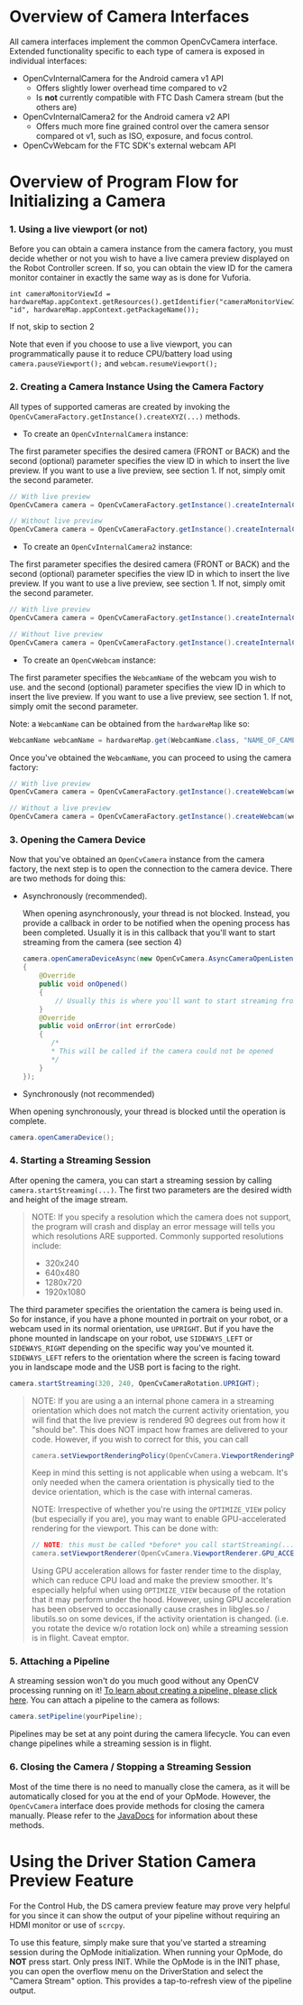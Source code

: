 # Overview of Camera Interfaces

All camera interfaces implement the common OpenCvCamera interface. Extended functionality specific to each type of camera is exposed in individual interfaces:
 - OpenCvInternalCamera for the Android camera v1 API
   - Offers slightly lower overhead time compared to v2
   - Is **not** currently compatible with FTC Dash Camera stream (but the others are)
 - OpenCvInternalCamera2 for the Android camera v2 API
   - Offers much more fine grained control over the camera sensor compared ot v1, such as ISO, exposure, and focus control.
 - OpenCvWebcam for the FTC SDK's external webcam API

# Overview of Program Flow for Initializing a Camera

### 1. Using a live viewport (or not)

Before you can obtain a camera instance from the camera factory, you must decide whether or not you wish to have a live camera preview displayed on the Robot Controller screen. If so, you can obtain the view ID for the camera monitor container in exactly the same way as is done for Vuforia.
```
int cameraMonitorViewId = hardwareMap.appContext.getResources().getIdentifier("cameraMonitorViewId", "id", hardwareMap.appContext.getPackageName());
```
If not, skip to section 2

Note that even if you choose to use a live viewport, you can programmatically pause it to reduce CPU/battery load using `camera.pauseViewport();` and `webcam.resumeViewport();`

### 2. Creating a Camera Instance Using the Camera Factory

All types of supported cameras are created by invoking the `OpenCvCameraFactory.getInstance().createXYZ(...)` methods.

 - To create an `OpenCvInternalCamera` instance:

 The first parameter specifies the desired camera (FRONT or BACK) and the second (optional) parameter specifies the view ID in which to insert the live preview. If you want to use a live preview, see section 1. If not, simply omit the second parameter.
 ```java
 // With live preview
 OpenCvCamera camera = OpenCvCameraFactory.getInstance().createInternalCamera(OpenCvInternalCamera.CameraDirection.BACK, cameraMonitorViewId);

 // Without live preview
 OpenCvCamera camera = OpenCvCameraFactory.getInstance().createInternalCamera(OpenCvInternalCamera.CameraDirection.BACK);
 ```
 - To create an `OpenCvInternalCamera2` instance:

 The first parameter specifies the desired camera (FRONT or BACK) and the second (optional) parameter specifies the view ID in which to insert the live preview. If you want to use a live preview, see section 1. If not, simply omit the second parameter.
 ```java
 // With live preview
 OpenCvCamera camera = OpenCvCameraFactory.getInstance().createInternalCamera2(OpenCvInternalCamera2.CameraDirection.BACK, cameraMonitorViewId);

 // Without live preview
 OpenCvCamera camera = OpenCvCameraFactory.getInstance().createInternalCamera2(OpenCvInternalCamera2.CameraDirection.BACK);
 ```

 - To create an `OpenCvWebcam` instance:

 The first parameter specifies the `WebcamName` of the webcam you wish to use. and the second (optional) parameter specifies the view ID in which to insert the live preview. If you want to use a live preview, see section 1. If not, simply omit the second parameter.

 Note: a `WebcamName` can be obtained from the `hardwareMap` like so:
 ```java
 WebcamName webcamName = hardwareMap.get(WebcamName.class, "NAME_OF_CAMERA_IN_CONFIG_FILE")
 ```

 Once you've obtained the `WebcamName`, you can proceed to using the camera factory:
 ```java
 // With live preview
 OpenCvCamera camera = OpenCvCameraFactory.getInstance().createWebcam(webcamName, cameraMonitorViewId);

 // Without a live preview
 OpenCvCamera camera = OpenCvCameraFactory.getInstance().createWebcam(webcamName);
 ```

### 3. Opening the Camera Device

Now that you've obtained an `OpenCvCamera` instance from the camera factory, the next step is to open the connection to the camera device. There are two methods for doing this:
 - Asynchronously (recommended).

   When opening asynchronously, your thread is not blocked. Instead, you provide a callback in order to be notified when the opening process has been completed. Usually it is in this callback that you'll want to start streaming from the camera (see section 4)

     ```java
     camera.openCameraDeviceAsync(new OpenCvCamera.AsyncCameraOpenListener()
     {
         @Override
         public void onOpened()
         {
             // Usually this is where you'll want to start streaming from the camera (see section 4)
         }
         @Override
         public void onError(int errorCode)
         {
            /*
            * This will be called if the camera could not be opened
            */
         }
     });
     ```
 - Synchronously (not recommended)

 When opening synchronously, your thread is blocked until the operation is complete.

 ```java
 camera.openCameraDevice();
 ```

### 4. Starting a Streaming Session

After opening the camera, you can start a streaming session by calling `camera.startStreaming(...)`. The first two parameters are the desired width and height of the image stream.

> NOTE: If you specify a resolution which the camera does not support, the program will crash and display an error message will tells you which resolutions ARE supported.
> Commonly supported resolutions include:
>  - 320x240
>  - 640x480
>  - 1280x720
>  - 1920x1080

The third parameter specifies the orientation the camera is being used in. So for instance, if you have a phone mounted in portrait on your robot, or a webcam used in its normal orientation, use `UPRIGHT`. But if you have the phone mounted in landscape on your robot, use `SIDEWAYS_LEFT` or `SIDEWAYS_RIGHT` depending on the specific way you've mounted it. `SIDEWAYS_LEFT` refers to the orientation where the screen is facing toward you in landscape mode and the USB port is facing to the right.
```java
camera.startStreaming(320, 240, OpenCvCameraRotation.UPRIGHT);
```

> NOTE: If you are using a an internal phone camera in a streaming orientation which does not match the current activity orientation, you will find that the live preview is rendered 90 degrees out from how it "should be". This does NOT impact how frames are delivered to your code. However, if you wish to correct for this, you can call
> ```java
> camera.setViewportRenderingPolicy(OpenCvCamera.ViewportRenderingPolicy.OPTIMIZE_VIEW);
> ```
> Keep in mind this setting is not applicable when using a webcam. It's only needed when the camera orientation is physically tied to the device orientation, which is the case with internal cameras.
>
> NOTE: Irrespective of whether you're using the `OPTIMIZE_VIEW` policy (but especially if you are), you may want to enable GPU-accelerated rendering for the viewport. This can be done with:
> ```java
> // NOTE: this must be called *before* you call startStreaming(...)
> camera.setViewportRenderer(OpenCvCamera.ViewportRenderer.GPU_ACCELERATED);
> ```
> Using GPU acceleration allows for faster render time to the display, which can reduce CPU load and make the preview smoother. It's especially helpful when using `OPTIMIZE_VIEW` because of the rotation that it may perform under the hood.
> However, using GPU acceleration has been observed to occasionally cause crashes in libgles.so / libutils.so on some devices, if the activity orientation is changed. (i.e. you rotate the device w/o rotation lock on) while a streaming session is in flight. Caveat emptor.

### 5. Attaching a Pipeline

A streaming session won't do you much good without any OpenCV processing running on it! [To learn about creating a pipeline, please click here](pipelines_overview.md).
You can attach a pipeline to the camera as follows:
```java
camera.setPipeline(yourPipeline);
```

Pipelines may be set at any point during the camera lifecycle. You can even change pipelines while a streaming session is in flight.

### 6. Closing the Camera / Stopping a Streaming Session

Most of the time there is no need to manually close the camera, as it will be automatically closed for you at the end of your OpMode. However, the `OpenCvCamera` interface does provide methods for closing the camera manually. Please refer to the [JavaDocs](https://javadoc.io/doc/org.openftc/easyopencv/latest/org/openftc/easyopencv/OpenCvCamera.html) for information about these methods.

# Using the Driver Station Camera Preview Feature

For the Control Hub, the DS camera preview feature may prove very helpful for you since it can show the output of your pipeline without requiring an HDMI monitor or use of `scrcpy`.

To use this feature, simply make sure that you've started a streaming session during the OpMode initialization. When running your OpMode, do **NOT** press start. Only press INIT. While the OpMode is in the INIT phase, you can open the overflow menu on the DriverStation and select the "Camera Stream" option. This provides a tap-to-refresh view of the pipeline output.
